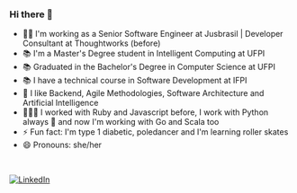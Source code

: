### Hi there 👋

- 👩‍💻 I'm working as a Senior Software Engineer at Jusbrasil | Developer Consultant at Thoughtworks (before)
- 📚 I'm a Master's Degree student in Intelligent Computing at UFPI
- 📚 Graduated in the Bachelor's Degree in Computer Science at UFPI
- 📚 I have a technical course in Software Development at IFPI
- 💙 I like Backend, Agile Methodologies, Software Architecture and Artificial Intelligence
- 👩🏻‍💻 I worked with Ruby and Javascript before, I work with Python always 🐍 and now I'm working with Go and Scala too
- ⚡ Fun fact: I'm type 1 diabetic, poledancer and I'm learning roller skates
- 😄 Pronouns: she/her

<br/>

<!---
[![Ana Paula's GitHub Stats](https://github-readme-stats.vercel.app/api?username=anapaulamendes&show_icons=true)](https://github.com/anapaulamendes)
-->

<a href="https://www.linkedin.com/in/anapauladsmendes/"><img alt="LinkedIn" src="https://img.shields.io/badge/LinkedIn-Ana%20Paula%20Mendes-purple?style=flat-square&logo=linkedin"></a>
